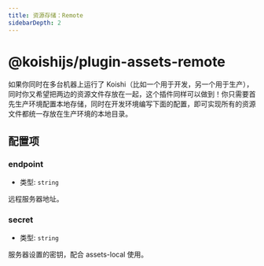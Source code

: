 ```yaml
---
title: 资源存储：Remote
sidebarDepth: 2
---
```


# @koishijs/plugin-assets-remote

如果你同时在多台机器上运行了 Koishi（比如一个用于开发，另一个用于生产），同时你又希望把两边的资源文件存放在一起，这个插件同样可以做到！你只需要首先生产环境配置本地存储，同时在开发环境编写下面的配置，即可实现所有的资源文件都统一存放在生产环境的本地目录。

## 配置项

### endpoint

- 类型: `string`

远程服务器地址。

### secret

- 类型: `string`

服务器设置的密钥，配合 assets-local 使用。
